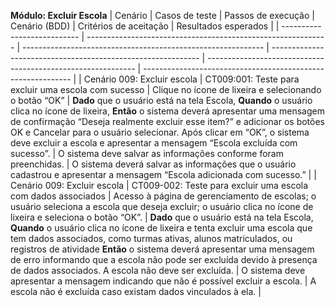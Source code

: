 **Módulo: Excluir Escola**
| Cenário                     | Casos de teste                                               | Passos de execução                                           | Cenário (BDD)                                                | Critérios de aceitação                                       | Resultados esperados                                         |
| --------------------------- | ------------------------------------------------------------ | ------------------------------------------------------------ | ------------------------------------------------------------ | ------------------------------------------------------------ | ------------------------------------------------------------ |
| Cenário 009: Excluir escola | CT009:001: Teste para excluir uma escola com sucesso         | Clique no ícone de lixeira e selecionando o botão “OK”       | **Dado** que o usuário está na tela Escola, **Quando** o usuário clica no ícone de lixeira, **Então** o sistema deverá apresentar uma mensagem de confirmação “Deseja realmente excluir esse item?” e adicionar os botões OK e Cancelar para o usuário selecionar. Após clicar em “OK”, o sistema deve excluir a escola e apresentar a mensagem “Escola excluída com sucesso”. | O sistema deve salvar as informações conforme foram preenchidas. | O sistema deverá salvar as informações que o usuário cadastrou e apresentar a mensagem “Escola adicionada com sucesso.” |
| Cenário 009: Excluir escola | CT009-002: Teste para excluir uma escola com dados associados | Acesso à página de gerenciamento de escolas; o usuário seleciona a escola que deseja excluir; o usuário clica no ícone de lixeira e seleciona o botão “OK”. | **Dado** que o usuário está na tela Escola, **Quando** o usuário clica no ícone de lixeira e tenta excluir uma escola que tem dados associados, como turmas ativas, alunos matriculados, ou registros de atividade **Então** o sistema deverá apresentar uma mensagem de erro informando que a escola não pode ser excluída devido à presença de dados associados. A escola não deve ser excluída. | O sistema deve apresentar a mensagem indicando que não é possível excluir a escola. | A escola não é excluída caso existam dados vinculados à ela. |
